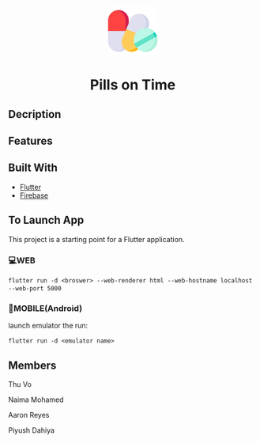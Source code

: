 <div id="top"></div>

<!-- PROJECT LOGO -->
<br />
<div align="center">
  <a href="https://github.com/naimam/MOBILEAPPROJECT">
    <img src="assets/medicine.png" alt="Logo" width="100" height="100">
  </a>

<h1 align="center">Pills on Time</h1>
</div>




<!-- ABOUT THE PROJECT -->
## Decription

## Features

## Built With

* [Flutter](https://flutter.dev/)
* [Firebase](https://firebase.google.com/)


## To Launch App

This project is a starting point for a Flutter application.

### :computer:WEB
```
flutter run -d <broswer> --web-renderer html --web-hostname localhost --web-port 5000
```

### :iphone:MOBILE(Android)
launch emulator the run:
```
flutter run -d <emulator name>
```


<!-- CONTACT -->
## Members

Thu Vo 
  
Naima Mohamed 

Aaron Reyes

Piyush Dahiya 




